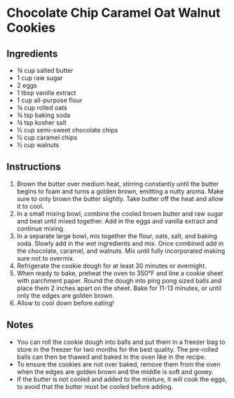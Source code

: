 # Chocolate Chip Caramel Oat Walnut Cookies 

## Ingredients 

* ¾ cup salted butter   
* 1 cup raw sugar  
* 2 eggs  
* 1 tbsp vanilla extract   
* 1 cup all-purpose flour   
* ¾ cup rolled oats   
* ¾ tsp baking soda   
* ¾ tsp kosher salt  
* ½ cup semi-sweet chocolate chips   
* ½ cup caramel chips   
* ½ cup walnuts

## Instructions 

1. Brown the butter over medium heat, stirring constantly until the butter begins to foam and turns a golden brown, emitting a nutty aroma. Make sure to only brown the butter slightly. Take butter off the heat and allow it to cool.   
2. In a small mixing bowl, combine the cooled brown butter and raw sugar and beat until mixed together. Add in the eggs and vanilla extract and continue mixing.   
3. In a separate large bowl, mix together the flour, oats, salt, and baking soda. Slowly add in the wet ingredients and mix. Once combined add in the chocolate, caramel, and walnuts. Mix until fully incorporated making sure not to overmix.   
4. Refrigerate the cookie dough for at least 30 minutes or overnight.   
5. When ready to bake, preheat the oven to 350°F and line a cookie sheet with parchment paper. Round the dough into ping pong sized balls and place them 2 inches apart on the sheet. Bake for 11-13 minutes, or until only the edges are golden brown.   
6. Allow to cool down before eating\!

## Notes 

* You can roll the cookie dough into balls and put them in a freezer bag to store in the freezer for two months for the best quality. The pre-rolled balls can then be thawed and baked in the oven like in the recipe.   
* To ensure the cookies are not over baked, remove them from the oven when the edges are golden brown and the middle is soft and gooey.   
* If the butter is not cooled and added to the mixture, it will cook the eggs, to avoid that the butter must be cooled before adding. 